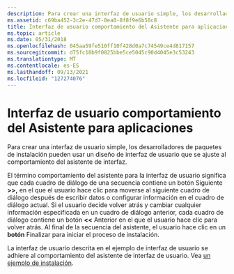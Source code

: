 ```yaml
---
description: Para crear una interfaz de usuario simple, los desarrolladores de paquetes de instalación pueden usar un diseño de interfaz de usuario que se ajuste al comportamiento del asistente de interfaz.
ms.assetid: c69ba452-3c2e-47d7-8ea0-8f8f9e6b58c8
title: Interfaz de usuario comportamiento del Asistente para aplicaciones
ms.topic: article
ms.date: 05/31/2018
ms.openlocfilehash: 045aa59fe510ff10f428d0a7c74549ce4d817157
ms.sourcegitcommit: d75fc10b9f0825bbe5ce5045c90d4045e3c53243
ms.translationtype: MT
ms.contentlocale: es-ES
ms.lasthandoff: 09/13/2021
ms.locfileid: "127274076"
---
```

# <a name="user-interface-wizard-behavior"></a>Interfaz de usuario comportamiento del Asistente para aplicaciones

Para crear una interfaz de usuario simple, los desarrolladores de paquetes de instalación pueden usar un diseño de interfaz de usuario que se ajuste al comportamiento del asistente de interfaz.

El término comportamiento del asistente para la interfaz de usuario significa que cada cuadro de diálogo de una secuencia contiene un botón Siguiente **>>,** en el que el usuario hace clic para moverse al siguiente cuadro de diálogo después de escribir datos o configurar información en el cuadro de diálogo actual. Si el usuario decide volver atrás y cambiar cualquier información especificada en un cuadro de diálogo anterior, cada cuadro de diálogo contiene un botón **<<** Anterior en el que el usuario hace clic para volver atrás. Al final de la secuencia del asistente, el usuario hace clic en un **botón** Finalizar para iniciar el proceso de instalación.

La interfaz de usuario descrita en el ejemplo de interfaz de usuario se adhiere al comportamiento del asistente de interfaz de usuario. Vea [un ejemplo de instalación](an-installation-example.md).

 

 




